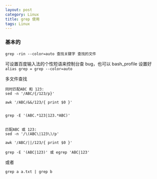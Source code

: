 ```yaml
---
layout: post
category: Linux
title: grep 使用
tags: Linux
---
```


### 基本的
```shell
grep -rin --color=auto 查找关键字 查找的文件
```

可设置百度输入法的个性短语来控制台查 bug，也可以 bash_profile 设置好```alias grep = grep --color=auto```

多文件查找

```
同时匹配ABC 和 123:
sed -n '/ABC/{/123/p}'        

awk '/ABC/&&/123/{ print $0 }'  


grep -E '(ABC.*123|123.*ABC)'    


匹配ABC 或 123:
sed -n '/\(ABC\|123\)/p'

awk '/ABC/||/123/{ print $0 }'

grep -E '(ABC|123)' 或 egrep 'ABC|123'

```

或者

```grep a a.txt | grep b```
